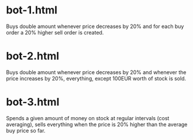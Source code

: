 # bot-1.html

Buys double amount whenever price decreases by 20% and for each buy order a 20% higher sell order is created.

# bot-2.html

Buys double amount whenever price decreases by 20% and whenever the price increases by 20%, everything, except 100EUR worth of stock is sold.

# bot-3.html

Spends a given amount of money on stock at regular intervals (cost averaging), sells everything when the price is 20% higher than the average buy price so far.

